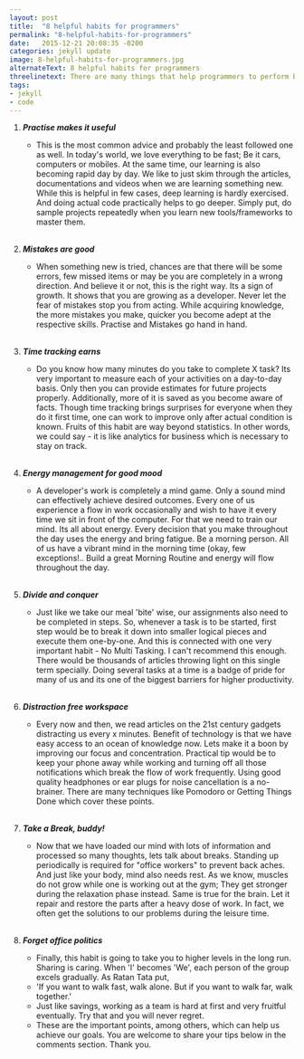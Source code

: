 ```yaml
---
layout: post
title:  "8 helpful habits for programmers"
permalink: "8-helpful-habits-for-programmers"
date:   2015-12-21 20:08:35 -0200
categories: jekyll update
image: 8-helpful-habits-for-programmers.jpg
alternateText: 8 helpful habits for programmers
threelinetext: There are many things that help programmers to perform better. Developing complex solutions with great simplicity requires experience. There are no shortcuts. Its all about good habits. They help make that so called "hard work" easy. Lets cover some of those habits very quickly.
tags:
- jekyll
- code
---
```



1.  **_Practise makes it useful_**
    * This is the most common advice and probably the least followed one as well. In today's world, we love everything to be fast; Be it cars, computers or mobiles. At the same time, our learning is also becoming rapid day by day. We like to just skim through the articles, documentations and videos when we are learning something new. While this is helpful in few cases, deep learning is hardly exercised. And doing actual code practically helps to go deeper. Simply put, do sample projects repeatedly when you learn new tools/frameworks to master them.<br><br>

2. **_Mistakes are good_**
    * When something new is tried, chances are that there will be some errors, few missed items or may be you are completely in a wrong direction. And believe it or not, this is the right way. Its a sign of growth. It shows that you are growing as a developer. Never let the fear of mistakes stop you from acting. While acquiring knowledge, the more mistakes you make, quicker you become adept at the respective skills. Practise and Mistakes go hand in hand.<br><br>

3. **_Time tracking earns_**
    * Do you know how many minutes do you take to complete X task? Its very important to measure each of your activities on a day-to-day basis. Only then you can provide estimates for future projects properly. Additionally, more of it is saved as you become aware of facts. Though time tracking brings surprises for everyone when they do it first time, one can work to improve only after actual condition is known. Fruits of this habit are way beyond statistics. In other words, we could say - it is like analytics for business which is necessary to stay on track.<br><br>

4. **_Energy management for good mood_**
    * A developer's work is completely a mind game. Only a sound mind can effectively achieve desired outcomes. Every one of us experience a flow in work occasionally and wish to have it every time we sit in front of the computer. For that we need to train our mind. Its all about energy. Every decision that you make throughout the day uses the energy and bring fatigue. Be a morning person. All of us have a vibrant mind in the morning time (okay, few exceptions!.. Build a great Morning Routine and energy will flow throughout the day.<br><br>

5. **_Divide and conquer_**
    * Just like we take our meal 'bite' wise, our assignments also need to be completed in steps. So, whenever a task is to be started, first step would be to break it down into smaller logical pieces and execute them one-by-one. And this is connected with one very important habit - No Multi Tasking. I can't recommend this enough. There would be thousands of articles throwing light on this single term specially. Doing several tasks at a time is a badge of pride for many of us and its one of the biggest barriers for higher productivity.<br><br>

6. **_Distraction free workspace_**
    * Every now and then, we read articles on the 21st century gadgets distracting us every x minutes. Benefit of technology is that we have easy access to an ocean of knowledge now. Lets make it a boon by improving our focus and concentration. Practical tip would be to keep your phone away while working and turning off all those notifications which break the flow of work frequently. Using good quality headphones or ear plugs for noise cancellation is a no-brainer. There are many techniques like Pomodoro or Getting Things Done which cover these points.<br><br>

7. **_Take a Break, buddy!_**
    * Now that we have loaded our mind with lots of information and processed so many thoughts, lets talk about breaks. Standing up periodically is required for "office workers" to prevent back aches. And just like your body, mind also needs rest. As we know, muscles do not grow while one is working out at the gym; They get stronger during the relaxation phase instead. Same is true for the brain. Let it repair and restore the parts after a heavy dose of work. In fact, we often get the solutions to our problems during the leisure time.<br><br>

8. **_Forget office politics_**
    * Finally, this habit is going to take you to higher levels in the long run. Sharing is caring. When 'I' becomes 'We', each person of the group excels gradually. As Ratan Tata put,
    * 'If you want to walk fast, walk alone. But if you want to walk far, walk together.'
    * Just like savings, working as a team is hard at first and very fruitful eventually. Try that and you will never regret.
    * These are the important points, among others, which can help us achieve our goals. You are welcome to share your tips below in the comments section. Thank you.<br><br>
